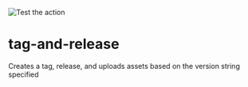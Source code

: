 ![Test the action](https://github.com/jasondavis303/tag-and-release/workflows/Test%20the%20action/badge.svg)

# tag-and-release
Creates a tag, release, and uploads assets based on the version string specified
